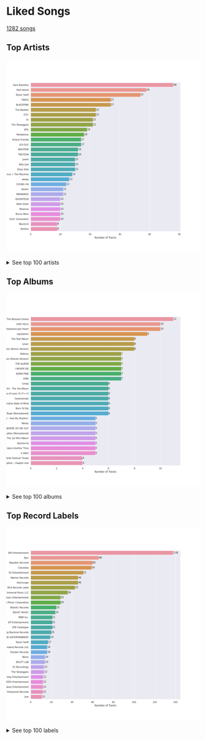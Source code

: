 # Liked Songs

[1282 songs](liked_songs_tracks.md)

## Top Artists

![Bar chart of top 30 artists in Liked Songs](../images/playlists/liked_songs/artists.png)


<details>
<summary>See top 100 artists</summary>

|   Number of Tracks | Art                                                                                              | Artist                                                         | 🔗                                                           |
|-------------------:|:-------------------------------------------------------------------------------------------------|:---------------------------------------------------------------|:------------------------------------------------------------|
|                 48 | <img src="https://i.scdn.co/image/ab6761610000e5eb0bae7cfd3b32b10154e0b8b3" alt="" width="50" /> | [Sara Bareilles](../artists/sara_bareilles.md)                 | [🔗](https://open.spotify.com/artist/2Sqr0DXoaYABbjBo9HaMkM) |
|                 39 | <img src="https://i.scdn.co/image/ab6761610000e5eb8a8415e72dedaa552259d0c1" alt="" width="50" /> | [Red Velvet](../artists/red_velvet.md)                         | [🔗](https://open.spotify.com/artist/1z4g3DjTBBZKhvAroFlhOM) |
|                 37 | <img src="https://i.scdn.co/image/ab6761610000e5ebfcf7c334a6e9dcb8555f3663" alt="" width="50" /> | [Taylor Swift](../artists/taylor_swift.md)                     | [🔗](https://open.spotify.com/artist/06HL4z0CvFAxyc27GXpf02) |
|                 27 | <img src="https://i.scdn.co/image/ab6761610000e5ebd84fd6ae9ccfc6206ea6711e" alt="" width="50" /> | [TWICE](../artists/twice.md)                                   | [🔗](https://open.spotify.com/artist/7n2Ycct7Beij7Dj7meI4X0) |
|                 27 | <img src="https://i.scdn.co/image/ab6761610000e5ebc9690bc711d04b3d4fd4b87c" alt="" width="50" /> | [BLACKPINK](../artists/blackpink.md)                           | [🔗](https://open.spotify.com/artist/41MozSoPIsD1dJM0CLPjZF) |
|                 22 | <img src="https://i.scdn.co/image/ab6761610000e5ebe9348cc01ff5d55971b22433" alt="" width="50" /> | [The Beatles](../artists/the_beatles.md)                       | [🔗](https://open.spotify.com/artist/3WrFJ7ztbogyGnTHbHJFl2) |
|                 22 | <img src="https://i.scdn.co/image/ab6761610000e5ebaa28abbc6d04ccd22c8ae3b5" alt="" width="50" /> | [ITZY](../artists/itzy.md)                                     | [🔗](https://open.spotify.com/artist/2KC9Qb60EaY0kW4eH68vr3) |
|                 21 | <img src="https://i.scdn.co/image/ab6761610000e5eb006ff3c0136a71bfb9928d34" alt="" width="50" /> | [IU](../artists/iu.md)                                         | [🔗](https://open.spotify.com/artist/3HqSLMAZ3g3d5poNaI7GOU) |
|                 21 | <img src="https://i.scdn.co/image/ab6761610000e5eb4b2621bf3c5f2197ee957582" alt="" width="50" /> | [The Tarpeggios](../artists/the_tarpeggios.md)                 | [🔗](https://open.spotify.com/artist/2HXd5pFHJyaQJr5aXfErrE) |
|                 19 | <img src="https://i.scdn.co/image/ab6761610000e5eb5704a64f34fe29ff73ab56bb" alt="" width="50" /> | [BTS](../artists/bts.md)                                       | [🔗](https://open.spotify.com/artist/3Nrfpe0tUJi4K4DXYWgMUX) |
|                 18 | <img src="https://i.scdn.co/image/ab6761610000e5eb1723d33e6837b553b2e512c1" alt="" width="50" /> | [Pentatonix](../artists/pentatonix.md)                         | [🔗](https://open.spotify.com/artist/26AHtbjWKiwYzsoGoUZq53) |
|                 17 | <img src="https://i.scdn.co/image/ab6761610000e5ebcdce7620dc940db079bf4952" alt="" width="50" /> | [Ariana Grande](../artists/ariana_grande.md)                   | [🔗](https://open.spotify.com/artist/66CXWjxzNUsdJxJ2JdwvnR) |
|                 17 | <img src="https://i.scdn.co/image/ab6761610000e5ebc54e9b09db7f35f5bbb0efd4" alt="" width="50" /> | [(G)I-DLE](../artists/_g_i_dle.md)                             | [🔗](https://open.spotify.com/artist/2AfmfGFbe0A0WsTYm0SDTx) |
|                 16 | <img src="https://i.scdn.co/image/ab6761610000e5ebc5443c5abc130f03b6014845" alt="" width="50" /> | [ENHYPEN](../artists/enhypen.md)                               | [🔗](https://open.spotify.com/artist/5t5FqBwTcgKTaWmfEbwQY9) |
|                 16 | <img src="https://i.scdn.co/image/ab6761610000e5eb916392fe8c66d0c993657b6d" alt="" width="50" /> | [TAEYEON](../artists/taeyeon.md)                               | [🔗](https://open.spotify.com/artist/3qNVuliS40BLgXGxhdBdqu) |
|                 15 | <img src="https://i.scdn.co/image/ab6761610000e5eb05cead99b1a81b82a9a42838" alt="" width="50" /> | [LeeHi](../artists/leehi.md)                                   | [🔗](https://open.spotify.com/artist/7cVZApDoQZpS447nHTsNqu) |
|                 15 | <img src="https://i.scdn.co/image/ab6761610000e5eb712c7643e8aa18a4aca6c811" alt="" width="50" /> | [Billy Joel](../artists/billy_joel.md)                         | [🔗](https://open.spotify.com/artist/6zFYqv1mOsgBRQbae3JJ9e) |
|                 15 | <img src="https://i.scdn.co/image/ab6761610000e5ebc855bded4ab1bd99ef62214a" alt="" width="50" /> | [Stray Kids](../artists/stray_kids.md)                         | [🔗](https://open.spotify.com/artist/2dIgFjalVxs4ThymZ67YCE) |
|                 14 | <img src="https://i.scdn.co/image/ab6761610000e5ebe3c37f869b830d1cf1ec829a" alt="" width="50" /> | [Florence + The Machine](../artists/florence___the_machine.md) | [🔗](https://open.spotify.com/artist/1moxjboGR7GNWYIMWsRjgG) |
|                 13 | <img src="https://i.scdn.co/image/ab6761610000e5eb848461f60f0f337dadbf396f" alt="" width="50" /> | [aespa](../artists/aespa.md)                                   | [🔗](https://open.spotify.com/artist/6YVMFz59CuY7ngCxTxjpxE) |
|                 12 | <img src="https://i.scdn.co/image/ab6761610000e5eb93c6f21062da1ef012275ff6" alt="" width="50" /> | [CHUNG HA](../artists/chung_ha.md)                             | [🔗](https://open.spotify.com/artist/2PSJ6YriU7JsFucxACpU7Y) |
|                 11 | <img src="https://i.scdn.co/image/b040846ceba13c3e9c125d68389491094e7f2982" alt="" width="50" /> | [Queen](../artists/queen.md)                                   | [🔗](https://open.spotify.com/artist/1dfeR4HaWDbWqFHLkxsg1d) |
|                 11 | <img src="https://i.scdn.co/image/ab6761610000e5ebe12972169702affd7a4c48ec" alt="" width="50" /> | [MAMAMOO](../artists/mamamoo.md)                               | [🔗](https://open.spotify.com/artist/0XATRDCYuuGhk0oE7C0o5G) |
|                 10 | <img src="https://i.scdn.co/image/ab6761610000e5ebeb77c85f6012113fcefb38da" alt="" width="50" /> | [SEVENTEEN](../artists/seventeen.md)                           | [🔗](https://open.spotify.com/artist/7nqOGRxlXj7N2JYbgNEjYH) |
|                 10 | <img src="https://i.scdn.co/image/ab6761610000e5ebd8b9980db67272cb4d2c3daf" alt="" width="50" /> | [Billie Eilish](../artists/billie_eilish.md)                   | [🔗](https://open.spotify.com/artist/6qqNVTkY8uBg9cP3Jd7DAH) |
|                 10 | <img src="https://i.scdn.co/image/ab6761610000e5eb019d6873a01987cbe35888cd" alt="" width="50" /> | [Rihanna](../artists/rihanna.md)                               | [🔗](https://open.spotify.com/artist/5pKCCKE2ajJHZ9KAiaK11H) |
|                 10 | <img src="https://i.scdn.co/image/ab6761610000e5ebc36dd9eb55fb0db4911f25dd" alt="" width="50" /> | [Bruno Mars](../artists/bruno_mars.md)                         | [🔗](https://open.spotify.com/artist/0du5cEVh5yTK9QJze8zA0C) |
|                 10 | <img src="https://i.scdn.co/image/ab6761610000e5eb385df356841aaec34a0914aa" alt="" width="50" /> | [Girls' Generation](../artists/girls__generation.md)           | [🔗](https://open.spotify.com/artist/0Sadg1vgvaPqGTOjxu0N6c) |
|                  9 | <img src="https://i.scdn.co/image/ab6761610000e5eb676338904deb80cffb568216" alt="" width="50" /> | [Beyoncé](../artists/beyonc_.md)                               | [🔗](https://open.spotify.com/artist/6vWDO969PvNqNYHIOW5v0m) |
|                  9 | <img src="https://i.scdn.co/image/ab6761610000e5ebd97dd2c03a15670433f6c079" alt="" width="50" /> | [Kimbra](../artists/kimbra.md)                                 | [🔗](https://open.spotify.com/artist/6hk7Yq1DU9QcCCrz9uc0Ti) |
|                  9 | <img src="https://i.scdn.co/image/ab6761610000e5eba03696716c9ee605006047fd" alt="" width="50" /> | [Radiohead](../artists/radiohead.md)                           | [🔗](https://open.spotify.com/artist/4Z8W4fKeB5YxbusRsdQVPb) |
|                  9 | <img src="https://i.scdn.co/image/ab6761610000e5eb968ab271c895fb9cc245d6fe" alt="" width="50" /> | Billlie                                                        | [🔗](https://open.spotify.com/artist/2GQxKDojobwBjZMPf7aoh0) |
|                  9 | <img src="https://i.scdn.co/image/ab6761610000e5ebc8d3d98a1bccbe71393dbfbf" alt="" width="50" /> | [Lady Gaga](../artists/lady_gaga.md)                           | [🔗](https://open.spotify.com/artist/1HY2Jd0NmPuamShAr6KMms) |
|                  9 | <img src="https://i.scdn.co/image/ab6761610000e5eb45b2ff69ae6a3caccb776cfa" alt="" width="50" /> | [STAYC](../artists/stayc.md)                                   | [🔗](https://open.spotify.com/artist/01XYiBYaoMJcNhPokrg0l0) |
|                  9 | <img src="https://i.scdn.co/image/ab6761610000e5ebc5903678d3db18e271e42be0" alt="" width="50" /> | [Lana Del Rey](../artists/lana_del_rey.md)                     | [🔗](https://open.spotify.com/artist/00FQb4jTyendYWaN8pK0wa) |
|                  8 | <img src="https://i.scdn.co/image/ab6761610000e5eb9f0a954baa44dc8108aab230" alt="" width="50" /> | JEON SOYEON                                                    | [🔗](https://open.spotify.com/artist/6Xg22wJOAcnvPUfk5WvODH) |
|                  8 | <img src="https://i.scdn.co/image/ab6761610000e5ebe8637c96a7aa2917eae3c54d" alt="" width="50" /> | Sia                                                            | [🔗](https://open.spotify.com/artist/5WUlDfRSoLAfcVSX1WnrxN) |
|                  8 | <img src="https://i.scdn.co/image/ab6761610000e5ebbf973f439e9a11dab997893c" alt="" width="50" /> | [Dreamcatcher](../artists/dreamcatcher.md)                     | [🔗](https://open.spotify.com/artist/5V1qsQHdXNm4ZEZHWvFnqQ) |
|                  8 | <img src="https://i.scdn.co/image/ab6761610000e5eb654972693e0efed3f3f4d090" alt="" width="50" /> | Jason Derulo                                                   | [🔗](https://open.spotify.com/artist/07YZf4WDAMNwqr4jfgOZ8y) |
|                  7 | <img src="https://i.scdn.co/image/ab6761610000e5eb4622b02ee5bd6a21f50ca323" alt="" width="50" /> | Imogen Heap                                                    | [🔗](https://open.spotify.com/artist/6Xb4ezwoAQC4516kI89nWz) |
|                  7 | <img src="https://i.scdn.co/image/ab6761610000e5ebd42a27db3286b58553da8858" alt="" width="50" /> | [Dua Lipa](../artists/dua_lipa.md)                             | [🔗](https://open.spotify.com/artist/6M2wZ9GZgrQXHCFfjv46we) |
|                  7 | <img src="https://i.scdn.co/image/ab6761610000e5ebc335ac3a535be796643b4eb5" alt="" width="50" /> | BABYMETAL                                                      | [🔗](https://open.spotify.com/artist/630wzNP2OL7fl4Xl0GnMWq) |
|                  7 | <img src="https://i.scdn.co/image/ab6761610000e5eb1e2e0f17d257a40be0782f35" alt="" width="50" /> | BAEKHYUN                                                       | [🔗](https://open.spotify.com/artist/4ufh0WuMZh6y4Dmdnklvdl) |
|                  7 | <img src="https://i.scdn.co/image/ab6761610000e5ebec05963eab63676a539fef13" alt="" width="50" /> | Camila Cabello                                                 | [🔗](https://open.spotify.com/artist/4nDoRrQiYLoBzwC5BhVJzF) |
|                  7 | <img src="https://i.scdn.co/image/ab6761610000e5eb465b1b62cf6eca8f851aaabc" alt="" width="50" /> | [EXO](../artists/exo.md)                                       | [🔗](https://open.spotify.com/artist/3cjEqqelV9zb4BYE3qDQ4O) |
|                  6 | <img src="https://i.scdn.co/image/ab6761610000e5eb6de000137b41e45cc33a3566" alt="" width="50" /> | Hwa Sa                                                         | [🔗](https://open.spotify.com/artist/7bmYpVgQub656uNTu6qGNQ) |
|                  6 | <img src="https://i.scdn.co/image/ab6761610000e5ebaad1353fe0343220b1331768" alt="" width="50" /> | SUPER JUNIOR                                                   | [🔗](https://open.spotify.com/artist/6gzXCdfYfFe5XKhPKkYqxV) |
|                  6 | <img src="https://i.scdn.co/image/ab6761610000e5eb4a29246fa242d0b9f8de3b31" alt="" width="50" /> | SUNMI                                                          | [🔗](https://open.spotify.com/artist/6MoXcK2GyGg7FIyxPU5yW6) |
|                  6 | <img src="https://i.scdn.co/image/9cd709cabb4a614b4f1dd9ec256a5f30e21f0150" alt="" width="50" /> | The Who                                                        | [🔗](https://open.spotify.com/artist/67ea9eGLXYMsO2eYQRui3w) |
|                  6 | <img src="https://i.scdn.co/image/68cfb061951dbd44c95422a54cb70baec0722ca3" alt="" width="50" /> | Joni Mitchell                                                  | [🔗](https://open.spotify.com/artist/5hW4L92KnC6dX9t7tYM4Ve) |
|                  6 | <img src="https://i.scdn.co/image/ab6761610000e5eb96d66c60658005885d1135ce" alt="" width="50" /> | Daft Punk                                                      | [🔗](https://open.spotify.com/artist/4tZwfgrHOc3mvqYlEYSvVi) |
|                  6 | <img src="https://i.scdn.co/image/ab6761610000e5eb8bd65b0efee10bfa8328c33b" alt="" width="50" /> | NCT U                                                          | [🔗](https://open.spotify.com/artist/3paGCCtX1Xr4Gx53mSeZuQ) |
|                  6 | <img src="https://i.scdn.co/image/ab6761610000e5eba2a0b9e3448c1e702de9dc90" alt="" width="50" /> | Michael Jackson                                                | [🔗](https://open.spotify.com/artist/3fMbdgg4jU18AjLCKBhRSm) |
|                  6 | <img src="https://i.scdn.co/image/ab6761610000e5eb9954a1ab45b2404a7bff2a45" alt="" width="50" /> | OH MY GIRL                                                     | [🔗](https://open.spotify.com/artist/2019zR22qK2RBvCqtudBaI) |
|                  6 | <img src="https://i.scdn.co/image/ab6761610000e5eb7fd277fc83d7670dadb45790" alt="" width="50" /> | PENTAGON                                                       | [🔗](https://open.spotify.com/artist/1wKpMkucynaTfG8lyPprYV) |
|                  6 | <img src="https://i.scdn.co/image/ab6761610000e5eb6ee9f83106240222e4328db4" alt="" width="50" /> | WENDY                                                          | [🔗](https://open.spotify.com/artist/0FRUZvZNPzM3YJMABJxf2K) |
|                  5 | <img src="https://i.scdn.co/image/afde2fdd14f8c8ca23393f257e3a369a234a24b6" alt="" width="50" /> | Simon & Garfunkel                                              | [🔗](https://open.spotify.com/artist/70cRZdQywnSFp9pnc2WTCE) |
|                  5 | <img src="https://i.scdn.co/image/ab6761610000e5eb3ea2c03525939b482f8d3bfd" alt="" width="50" /> | Janelle Monáe                                                  | [🔗](https://open.spotify.com/artist/6ueGR6SWhUJfvEhqkvMsVs) |
|                  5 | <img src="https://i.scdn.co/image/ab6761610000e5ebdc9dcb7e4a97b4552e1224d6" alt="" width="50" /> | Katy Perry                                                     | [🔗](https://open.spotify.com/artist/6jJ0s89eD6GaHleKKya26X) |
|                  5 | <img src="https://i.scdn.co/image/ab6761610000e5ebf8786ccb6031a3266bb15606" alt="" width="50" /> | WJSN                                                           | [🔗](https://open.spotify.com/artist/6hhqsQZhtp9hfaZhSd0VSD) |
|                  5 | <img src="https://i.scdn.co/image/ab6761610000e5ebd7611fd8c016979a9301c19d" alt="" width="50" /> | BIBI                                                           | [🔗](https://open.spotify.com/artist/6UbmqUEgjLA6jAcXwbM1Z9) |
|                  5 | <img src="https://i.scdn.co/image/ab6761610000e5eb123f438003920eced08e348d" alt="" width="50" /> | CLC                                                            | [🔗](https://open.spotify.com/artist/6QyO41KctzGc70mVaVnXQO) |
|                  5 | <img src="https://i.scdn.co/image/ab6761610000e5eb7a487027eb0c10af725d5410" alt="" width="50" /> | Clean Bandit                                                   | [🔗](https://open.spotify.com/artist/6MDME20pz9RveH9rEXvrOM) |
|                  5 | <img src="https://i.scdn.co/image/ab6761610000e5eb727a2ac15afe659be999beba" alt="" width="50" /> | Doja Cat                                                       | [🔗](https://open.spotify.com/artist/5cj0lLjcoR7YOSnhnX0Po5) |
|                  5 | <img src="https://i.scdn.co/image/ab6761610000e5eb4d4b74165ecfadcacf0771ae" alt="" width="50" /> | MOMOLAND                                                       | [🔗](https://open.spotify.com/artist/5RR0MLwcjc87wjSw2JYdwx) |
|                  5 | <img src="https://i.scdn.co/image/ab6761610000e5eb80584436e5726afb70cee7f8" alt="" width="50" /> | LOONA                                                          | [🔗](https://open.spotify.com/artist/52zMTJCKluDlFwMQWmccY7) |
|                  5 | <img src="https://i.scdn.co/image/ab6761610000e5eb865a3301762a8fce048cb469" alt="" width="50" /> | Coldplay                                                       | [🔗](https://open.spotify.com/artist/4gzpq5DPGxSnKTe4SA8HAU) |
|                  5 | <img src="https://i.scdn.co/image/ab6761610000e5ebdc1dc943555dfa1ee2a107e5" alt="" width="50" /> | K/DA                                                           | [🔗](https://open.spotify.com/artist/4gOc8TsQed9eqnqJct2c5v) |
|                  5 | <img src="https://i.scdn.co/image/ab6761610000e5ebd96a6a23facfaa2b364b1bdb" alt="" width="50" /> | League of Legends                                              | [🔗](https://open.spotify.com/artist/47mIJdHORyRerp4os813jD) |
|                  5 | <img src="https://i.scdn.co/image/ab6761610000e5eb63cc88daba8709af04c3d6ed" alt="" width="50" /> | EVERGLOW                                                       | [🔗](https://open.spotify.com/artist/3ZZzT0naD25RhY2uZvIKkJ) |
|                  5 | <img src="https://i.scdn.co/image/ab6761610000e5eb91f0483b42b890cdd4371e47" alt="" width="50" /> | Lindsey Stirling                                               | [🔗](https://open.spotify.com/artist/378dH6EszOLFShpRzAQkVM) |
|                  5 | <img src="https://i.scdn.co/image/ab6761610000e5eb24b5185226d5b7c6aa91db5a" alt="" width="50" /> | PSY                                                            | [🔗](https://open.spotify.com/artist/2dd5mrQZvg6SmahdgVKDzh) |
|                  5 | <img src="https://i.scdn.co/image/7b2813bb4afb38f0dab9470a514091fc4ef6b1a1" alt="" width="50" /> | Rilo Kiley                                                     | [🔗](https://open.spotify.com/artist/2cevwbv7ISD92VMNLYLHZA) |
|                  5 | <img src="https://i.scdn.co/image/ab6761610000e5ebbbca2e91d07d2c53e6610570" alt="" width="50" /> | Seori                                                          | [🔗](https://open.spotify.com/artist/2bWTIIQP9zaVc55RaMGu7e) |
|                  5 | <img src="https://i.scdn.co/image/ab6761610000e5eb26e3996e1a02077ef320026d" alt="" width="50" /> | SEULGI                                                         | [🔗](https://open.spotify.com/artist/2QM5S4yO6xHgnNvF0nbZZq) |
|                  5 | <img src="https://i.scdn.co/image/ab6761610000e5eb2c8ac3b2d8d886fbf3f0877a" alt="" width="50" /> | NCT DREAM                                                      | [🔗](https://open.spotify.com/artist/1gBUSTR3TyDdTVFIaQnc02) |
|                  5 | <img src="https://i.scdn.co/image/ab6761610000e5ebef8cf61fea4923d2bde68200" alt="" width="50" /> | [Michael Bublé](../artists/michael_bubl_.md)                   | [🔗](https://open.spotify.com/artist/1GxkXlMwML1oSg5eLPiAz3) |
|                  5 | <img src="https://i.scdn.co/image/ab6761610000e5eb6a8e5e8752d1dc2dafa63f20" alt="" width="50" /> | Nicki Minaj                                                    | [🔗](https://open.spotify.com/artist/0hCNtLu0JehylgoiP8L4Gh) |
|                  5 | <img src="https://i.scdn.co/image/ab6761610000e5ebfa980b99bc5f4d47b4253f82" alt="" width="50" /> | j-hope                                                         | [🔗](https://open.spotify.com/artist/0b1sIQumIAsNbqAoIClSpy) |
|                  5 | <img src="https://i.scdn.co/image/ab6761610000e5eb288ac05481cedc5bddb5b11b" alt="" width="50" /> | Maroon 5                                                       | [🔗](https://open.spotify.com/artist/04gDigrS5kc9YWfZHwBETP) |
|                  4 | <img src="https://i.scdn.co/image/ab6761610000e5eb7401998434b12fffd119ae18" alt="" width="50" /> | NCT 127                                                        | [🔗](https://open.spotify.com/artist/7f4ignuCJhLXfZ9giKT7rH) |
|                  4 | <img src="https://i.scdn.co/image/ab6761610000e5eb8e9d1c8642df6f869631fe62" alt="" width="50" /> | Crush                                                          | [🔗](https://open.spotify.com/artist/6aLdhHUqgdKE86xbtNmY8g) |
|                  4 | <img src="https://i.scdn.co/image/ab6761610000e5eba011333f6f4e7043afef8b19" alt="" width="50" /> | IVE                                                            | [🔗](https://open.spotify.com/artist/6RHTUrRF63xao58xh9FXYJ) |
|                  4 | <img src="https://i.scdn.co/image/ab6761610000e5eb64362c8789b72fb00e0a3611" alt="" width="50" /> | ATEEZ                                                          | [🔗](https://open.spotify.com/artist/68KmkJeZGfwe1OUaivBa2L) |
|                  4 | <img src="https://i.scdn.co/image/15b7ee7550ed4472700d573803ff90f2967f84d1" alt="" width="50" /> | A Fine Frenzy                                                  | [🔗](https://open.spotify.com/artist/5dTYaRzOn4rXGBLH052EeQ) |
|                  4 | <img src="https://i.scdn.co/image/ab6761610000e5eb68f6e5892075d7f22615bd17" alt="" width="50" /> | Adele                                                          | [🔗](https://open.spotify.com/artist/4dpARuHxo51G3z768sgnrY) |
|                  4 | <img src="https://i.scdn.co/image/ab6761610000e5eb597a4257d0022e2ac837fa7d" alt="" width="50" /> | BIGBANG                                                        | [🔗](https://open.spotify.com/artist/4Kxlr1PRlDKEB0ekOCyHgX) |
|                  4 | <img src="https://i.scdn.co/image/ab6761610000e5eba36a9f95d59ab791d5e897e9" alt="" width="50" /> | Regina Spektor                                                 | [🔗](https://open.spotify.com/artist/3z6Gk257P9jNcZbBXJNX5i) |
|                  4 | <img src="https://i.scdn.co/image/ab6761610000e5eb4e7e6ded87a4e0f65b5afcec" alt="" width="50" /> | Britney Spears                                                 | [🔗](https://open.spotify.com/artist/26dSoYclwsYLMAKD3tpOr4) |
|                  4 | <img src="https://i.scdn.co/image/ab6761610000e5eb271110d977700b69d9548993" alt="" width="50" /> | EXID                                                           | [🔗](https://open.spotify.com/artist/1xs6WFotNQSXweo0GXrS0O) |
|                  4 | <img src="https://i.scdn.co/image/ab6761610000e5eb8ae7f2aaa9817a704a87ea36" alt="" width="50" /> | Justin Bieber                                                  | [🔗](https://open.spotify.com/artist/1uNFoZAHBGtllmzznpCI3s) |
|                  4 | <img src="https://i.scdn.co/image/ab6761610000e5eb0405e7cc11aecb995703d398" alt="" width="50" /> | Jackson Wang                                                   | [🔗](https://open.spotify.com/artist/1kfWoWgCugPkyxQP8lkRlY) |
|                  4 | <img src="https://i.scdn.co/image/ab6761610000e5eb758f3c632d4d726f1129d336" alt="" width="50" /> | TOMORROW X TOGETHER                                            | [🔗](https://open.spotify.com/artist/0ghlgldX5Dd6720Q3qFyQB) |
|                  4 | <img src="https://i.scdn.co/image/ab6761610000e5eb0fad315ccb6b38517152d2cc" alt="" width="50" /> | SUGA                                                           | [🔗](https://open.spotify.com/artist/0ebNdVaOfp6N0oZ1guIxM8) |
|                  3 | <img src="https://i.scdn.co/image/ab6761610000e5eba00b11c129b27a88fc72f36b" alt="" width="50" /> | Eminem                                                         | [🔗](https://open.spotify.com/artist/7dGJo4pcD2V6oG8kP0tJRR) |
|                  3 | <img src="https://i.scdn.co/image/ab6761610000e5eb271320bcc15789b23aa83a44" alt="" width="50" /> | Erin McCarley                                                  | [🔗](https://open.spotify.com/artist/6Y4bCmUNPDKqc7dHkVvgim) |
|                  3 | <img src="https://i.scdn.co/image/ab6761610000e5eb4e2e2c78de847c4d9b12d32f" alt="" width="50" /> | Charlie Puth                                                   | [🔗](https://open.spotify.com/artist/6VuMaDnrHyPL1p4EHjYLi7) |
|                  3 | <img src="https://i.scdn.co/image/ab6761610000e5eb2ceb023b10da17590878e88c" alt="" width="50" /> | Amy Winehouse                                                  | [🔗](https://open.spotify.com/artist/6Q192DXotxtaysaqNPy5yR) |
|                  3 | <img src="https://i.scdn.co/image/ab6761610000e5ebf7db7c8ede90a019c54590bb" alt="" width="50" /> | Harry Styles                                                   | [🔗](https://open.spotify.com/artist/6KImCVD70vtIoJWnq6nGn3) |
|                  3 | <img src="https://i.scdn.co/image/ab6761610000e5eb0bae8ba82eaf7e63af515c9f" alt="" width="50" /> | The Civil Wars                                                 | [🔗](https://open.spotify.com/artist/6J7rw7NELJUCThPbAfyLIE) |

</details>


## Top Albums

![Bar chart of top 30 albums in Liked Songs](../images/playlists/liked_songs/albums.png)


<details>
<summary>See top 100 albums</summary>

|   Number of Tracks | Art                                                                                              | Album                                            | 🔗                                                          |
|-------------------:|:-------------------------------------------------------------------------------------------------|:-------------------------------------------------|:-----------------------------------------------------------|
|                 11 | <img src="https://i.scdn.co/image/ab67616d0000b273022b4010e20659300f42c375" alt="" width="50" /> | The Blessed Unrest                               | [🔗](https://open.spotify.com/album/7lpbyGc4fHsQkBTsfWVBhp) |
|                 10 | <img src="https://i.scdn.co/image/ab67616d0000b2731c3e0a58f3ee28af2922e351" alt="" width="50" /> | Little Voice                                     | [🔗](https://open.spotify.com/album/2Z9WUERfMjOgQ6ze9TcGbF) |
|                 10 | <img src="https://i.scdn.co/image/ab67616d0000b2733fa3caf3da101e3cd28a53a6" alt="" width="50" /> | Kaleidoscope Heart                               | [🔗](https://open.spotify.com/album/627ukPRwYxyBREHxBq0vGJ) |
|                  9 | <img src="https://i.scdn.co/image/ab67616d0000b273da5d5aeeabacacc1263c0f4b" alt="" width="50" /> | reputation                                       | [🔗](https://open.spotify.com/album/6DEjYFkNZh67HP7R9PSZvv) |
|                  8 | <img src="https://i.scdn.co/image/ab67616d0000b273bb7018e16a77e5ce4744fa93" alt="" width="50" /> | The Teal Album                                   | [🔗](https://open.spotify.com/album/7mTQ62MIYHSbkZHGjY0Ftg) |
|                  8 | <img src="https://i.scdn.co/image/ab67616d0000b273e787cffec20aa2a396a61647" alt="" width="50" /> | Lover                                            | [🔗](https://open.spotify.com/album/1NAmidJlEaVgA3MpcPFYGq) |
|                  8 | <img src="https://i.scdn.co/image/ab67616d0000b2739e7dad80eb4bb664ff9e6fc8" alt="" width="50" /> | Amidst the Chaos (Bonus Version)                 | [🔗](https://open.spotify.com/album/5x2sDapUIdq0qk1ezff3gm) |
|                  7 | <img src="https://i.scdn.co/image/ab67616d0000b27395f754318336a07e85ec59bc" alt="" width="50" /> | folklore                                         | [🔗](https://open.spotify.com/album/2fenSS68JI1h4Fo296JfGr) |
|                  7 | <img src="https://i.scdn.co/image/ab67616d0000b273d0ec2db731952a7efabc6397" alt="" width="50" /> | Vows (Deluxe Version)                            | [🔗](https://open.spotify.com/album/6V9rvW05Um5bIHePPfeI8p) |
|                  7 | <img src="https://i.scdn.co/image/ab67616d0000b2737dd8f95320e8ef08aa121dfe" alt="" width="50" /> | THE ALBUM                                        | [🔗](https://open.spotify.com/album/71O60S5gIJSIAhdnrDIh3N) |
|                  7 | <img src="https://i.scdn.co/image/ab67616d0000b273c7b6b2976e38a802eebff046" alt="" width="50" /> | I NEVER DIE                                      | [🔗](https://open.spotify.com/album/1T2W9vDajFreUuycPDjUXk) |
|                  7 | <img src="https://i.scdn.co/image/ab67616d0000b2734aeaaeeb0755f1d8a8b51738" alt="" width="50" /> | BORN PINK                                        | [🔗](https://open.spotify.com/album/7jaSNQUBJbvfbZHLNFrV7P) |
|                  7 | <img src="https://i.scdn.co/image/ab67616d0000b2739abdf14e6058bd3903686148" alt="" width="50" /> | 1989                                             | [🔗](https://open.spotify.com/album/2QJmrSgbdM35R67eoGQo4j) |
|                  6 | <img src="https://i.scdn.co/image/ab67616d0000b2730baf707aa7c4020245f2ac67" alt="" width="50" /> | Lungs                                            | [🔗](https://open.spotify.com/album/2KAK58PimXHF4lSoKO3RxA) |
|                  6 | <img src="https://i.scdn.co/image/ab67616d0000b273034c3a8ba89c6a5ecfda3175" alt="" width="50" /> | INVU - The 3rd Album                             | [🔗](https://open.spotify.com/album/7i2YLTVQ0dyngRuUqtGmr9) |
|                  6 | <img src="https://i.scdn.co/image/ab67616d0000b273d1961ecb307c9e05ec8f7e82" alt="" width="50" /> | Formula of Love: O+T=<3                          | [🔗](https://open.spotify.com/album/5052Ip89wdW8EGdpjEpNeq) |
|                  6 | <img src="https://i.scdn.co/image/ab67616d0000b27334e21d0a51baa21dc4091b96" alt="" width="50" /> | Ceremonials                                      | [🔗](https://open.spotify.com/album/3tFAP5BTa1lwUp7lLJ9FlG) |
|                  6 | <img src="https://i.scdn.co/image/ab67616d0000b2735d990e8b45c848dc22885f89" alt="" width="50" /> | Carolina State of Mind                           | [🔗](https://open.spotify.com/album/3zKusinRVxdC5s2wOPYBgX) |
|                  6 | <img src="https://i.scdn.co/image/ab67616d0000b273a1c37f3fd969287c03482c3b" alt="" width="50" /> | Born To Die                                      | [🔗](https://open.spotify.com/album/4X8hAqIWpQyQks2yRhyqs4) |
|                  6 | <img src="https://i.scdn.co/image/ab67616d0000b273dc30583ba717007b00cceb25" alt="" width="50" /> | Abbey Road (Remastered)                          | [🔗](https://open.spotify.com/album/0ETFjACtuP2ADo6LFhL6HN) |
|                  5 | <img src="https://i.scdn.co/image/ab67616d0000b2738c4a282e84a53c1c8acf129a" alt="" width="50" /> | ‘The ReVe Festival 2022 - Feel My Rhythm’        | [🔗](https://open.spotify.com/album/3HgoCO9wWuPcNhz8Ip4C46) |
|                  5 | <img src="https://i.scdn.co/image/ab67616d0000b273ed56e93fba864c231be87d65" alt="" width="50" /> | Windy                                            | [🔗](https://open.spotify.com/album/1lv92CIVZbB2BsHmIx7qJf) |
|                  5 | <img src="https://i.scdn.co/image/ab67616d0000b27350a3147b4edd7701a876c6ce" alt="" width="50" /> | WHEN WE ALL FALL ASLEEP, WHERE DO WE GO?         | [🔗](https://open.spotify.com/album/0S0KGZnfBGSIssfF54WSJh) |
|                  5 | <img src="https://i.scdn.co/image/ab67616d0000b2734ce8b4e42588bf18182a1ad2" alt="" width="50" /> | The Beatles (Remastered)                         | [🔗](https://open.spotify.com/album/1klALx0u4AavZNEvC4LrTL) |
|                  5 | <img src="https://i.scdn.co/image/ab67616d0000b273d8cc2281fcd4519ca020926b" alt="" width="50" /> | Savage - The 1st Mini Album                      | [🔗](https://open.spotify.com/album/3vyyDkvYWC36DwgZCYd3Wu) |
|                  5 | <img src="https://i.scdn.co/image/ab67616d0000b27328e5351049de8f6ee39111f5" alt="" width="50" /> | Querencia                                        | [🔗](https://open.spotify.com/album/1p2OBhqq0d1N8awjHV9xA3) |
|                  5 | <img src="https://i.scdn.co/image/ab67616d0000b2731cb638deee3de9a9060ca6aa" alt="" width="50" /> | Once Upon Another Time                           | [🔗](https://open.spotify.com/album/1PrqYZJRzGNf8AsSOraxnZ) |
|                  5 | <img src="https://i.scdn.co/image/ab67616d0000b273d5d11b6ac4242aaa41c8be69" alt="" width="50" /> | 4 ONLY                                           | [🔗](https://open.spotify.com/album/1DKgZeAYrjslAPZVMe6EFt) |
|                  4 | <img src="https://i.scdn.co/image/ab67616d0000b273df5022bdf1ac4bf52135c4be" alt="" width="50" /> | ‘The ReVe Festival’ Finale                       | [🔗](https://open.spotify.com/album/3rVtm00UfbuzWOewdm4iYM) |
|                  4 | <img src="https://i.scdn.co/image/ab67616d0000b2734c5be128bd1b55bf36041574" alt="" width="50" /> | the Billage of perception : chapter one          | [🔗](https://open.spotify.com/album/1kp4txZsSpDNR4EoDFi2LD) |
|                  4 | <img src="https://i.scdn.co/image/ab67616d0000b2738ea860a3e6904b875629d672" alt="" width="50" /> | YOUNG-LUV.COM                                    | [🔗](https://open.spotify.com/album/2xPdgNkM4yIQmP7axJ1T1o) |
|                  4 | <img src="https://i.scdn.co/image/ab67616d0000b2735ccb1b40b2081fff238473bb" alt="" width="50" /> | Twenty-Five Twenty-One OST                       | [🔗](https://open.spotify.com/album/77NPr874WU941XZhjO43dR) |
|                  4 | <img src="https://i.scdn.co/image/ab67616d0000b273de437d960dda1ac0a3586d97" alt="" width="50" /> | Thriller                                         | [🔗](https://open.spotify.com/album/2ANVost0y2y52ema1E9xAZ) |
|                  4 | <img src="https://i.scdn.co/image/ab67616d0000b273754b2fddebe7039fdb912837" alt="" width="50" /> | This Is Acting (Deluxe Version)                  | [🔗](https://open.spotify.com/album/2eV6DIPDnGl1idcjww6xyX) |
|                  4 | <img src="https://i.scdn.co/image/ab67616d0000b2738a6dbac0b74bd2484189ea5f" alt="" width="50" /> | The Stranger                                     | [🔗](https://open.spotify.com/album/3IILMjMMnoN2sKzgesX8KV) |
|                  4 | <img src="https://i.scdn.co/image/ab67616d0000b2733f30a062dafcdbc1a8fad842" alt="" width="50" /> | Russian Roulette - The 3rd Mini Album            | [🔗](https://open.spotify.com/album/6MNlcai3skKLKv5syzFwC3) |
|                  4 | <img src="https://i.scdn.co/image/ab67616d0000b273830de2e836036f181df598d0" alt="" width="50" /> | Queendom - The 6th Mini Album                    | [🔗](https://open.spotify.com/album/6Pe5LGQgU3mmvuRjFMsACV) |
|                  4 | <img src="https://i.scdn.co/image/ab67616d0000b2732aef4a2297fc883d45e6cb2b" alt="" width="50" /> | PTX, Vol. III                                    | [🔗](https://open.spotify.com/album/32y54TelUHSUDWVOx4h1B4) |
|                  4 | <img src="https://i.scdn.co/image/ab67616d0000b273ea130469113a9c81d9b47801" alt="" width="50" /> | PTX, Vol. 2                                      | [🔗](https://open.spotify.com/album/12dPqNFIdjiVFSHvtsDmzJ) |
|                  4 | <img src="https://i.scdn.co/image/ab67616d0000b273deec12a28d1e336c5052e9aa" alt="" width="50" /> | My Everything (Deluxe)                           | [🔗](https://open.spotify.com/album/6EVYTRG1drKdO8OnIQBeEj) |
|                  4 | <img src="https://i.scdn.co/image/ab67616d0000b273d8856d19e1f5784ed643d862" alt="" width="50" /> | Like Water - The 1st Mini Album                  | [🔗](https://open.spotify.com/album/1Ao5vWPO13f4l0ldwxOKL7) |
|                  4 | <img src="https://i.scdn.co/image/ab67616d0000b2734ed058b71650a6ca2c04adff" alt="" width="50" /> | IU 5th Album 'LILAC'                             | [🔗](https://open.spotify.com/album/01dPJcwyht77brL4JQiR8R) |
|                  4 | <img src="https://i.scdn.co/image/ab67616d0000b273fc82939fb76760e640d7edca" alt="" width="50" /> | Homeward                                         | [🔗](https://open.spotify.com/album/2FiDSelqVoi7VQfpmaMRJK) |
|                  4 | <img src="https://i.scdn.co/image/ab67616d0000b273b3be3b970fc89a02f301c9da" alt="" width="50" /> | Girls - The 2nd Mini Album                       | [🔗](https://open.spotify.com/album/4w1dbvUy1crv0knXQvcSeY) |
|                  4 | <img src="https://i.scdn.co/image/ab67616d0000b2736772cf096be8acc1df092519" alt="" width="50" /> | DIMENSION : DILEMMA                              | [🔗](https://open.spotify.com/album/5jGRqioNCSWZGBl3QmyuFI) |
|                  4 | <img src="https://i.scdn.co/image/ab67616d0000b273e61bca92e4a64e50ee44a009" alt="" width="50" /> | CHECKMATE                                        | [🔗](https://open.spotify.com/album/64EGnoCD5NuC41OqQ3E7UK) |
|                  4 | <img src="https://i.scdn.co/image/ab67616d0000b2738bc3d61189d95da5f74d7ba7" alt="" width="50" /> | 28 Reasons - The 1st Mini Album                  | [🔗](https://open.spotify.com/album/1t5a29WYbJj83iy3RNICHw) |
|                  4 | <img src="https://i.scdn.co/image/ab67616d0000b273b55ed804149fffbb5e35ff34" alt="" width="50" /> | 1000 Forms Of Fear (Deluxe Version)              | [🔗](https://open.spotify.com/album/6FdNvoO5sF4EKwCX9je1MH) |
|                  3 | <img src="https://i.scdn.co/image/ab67616d0000b2738232e1aaaf4c9ed4b6946ce8" alt="" width="50" /> | the Billage of perception: chapter two           | [🔗](https://open.spotify.com/album/0NuM7kwh6u6fIRjn7Zh7Ss) |
|                  3 | <img src="https://i.scdn.co/image/ab67616d0000b2737bf7ee0ed15bef2699900a6b" alt="" width="50" /> | The Game                                         | [🔗](https://open.spotify.com/album/1h0j80HhdzIMsUGUFiVkqa) |
|                  3 | <img src="https://i.scdn.co/image/ab67616d0000b273631810af03785dbad83f5c81" alt="" width="50" /> | The Fame                                         | [🔗](https://open.spotify.com/album/1jpUMnKpRlng1OJN7LJauV) |
|                  3 | <img src="https://i.scdn.co/image/ab67616d0000b27322ca59e5c2d806439d5f08a2" alt="" width="50" /> | The Bends                                        | [🔗](https://open.spotify.com/album/500FEaUzn8lN9zWFyZG5C2) |
|                  3 | <img src="https://i.scdn.co/image/ab67616d0000b273d5f3739fca04299590fffe59" alt="" width="50" /> | Teenage Dream                                    | [🔗](https://open.spotify.com/album/3BoUxfC7YhxNq3TpOfnRif) |
|                  3 | <img src="https://i.scdn.co/image/ab67616d0000b273866872ba52cf201fc33995cc" alt="" width="50" /> | Speak for Yourself                               | [🔗](https://open.spotify.com/album/0t0Cr8jA63wlm8nWj7qfvJ) |
|                  3 | <img src="https://i.scdn.co/image/ab67616d0000b2733f6e15b13168587cfc120e52" alt="" width="50" /> | SQUARE UP                                        | [🔗](https://open.spotify.com/album/1HwIUaaEuRsxsIyssqtGLH) |
|                  3 | <img src="https://i.scdn.co/image/ab67616d0000b27396384c98ac4f3e7c2440f5b5" alt="" width="50" /> | Red                                              | [🔗](https://open.spotify.com/album/1EoDsNmgTLtmwe1BDAVxV5) |
|                  3 | <img src="https://i.scdn.co/image/ab67616d0000b2736538b8e1b5c7b2a9d2211769" alt="" width="50" /> | Perfect Velvet - The 2nd Album                   | [🔗](https://open.spotify.com/album/0rvrbZvaDX5S9ZBhwOwFfH) |
|                  3 | <img src="https://i.scdn.co/image/ab67616d0000b273c06f0e8b33ac2d246158253e" alt="" width="50" /> | Palette                                          | [🔗](https://open.spotify.com/album/5V8n6fqyAPxvFTibPhQVcp) |
|                  3 | <img src="https://i.scdn.co/image/ab67616d0000b273ad76265e2c01cc533a87df0e" alt="" width="50" /> | PTX, Vol. 1                                      | [🔗](https://open.spotify.com/album/5wGlP6EqF7akh6N3UGfKVZ) |
|                  3 | <img src="https://i.scdn.co/image/ab67616d0000b2739729d686606e6be27346da30" alt="" width="50" /> | PTX Vol. IV - Classics                           | [🔗](https://open.spotify.com/album/00JpoY0ZaQRXTNJUruibfX) |
|                  3 | <img src="https://i.scdn.co/image/ab67616d0000b273cab1d5724ddfed3aa8a4fd0f" alt="" width="50" /> | PSY 9th                                          | [🔗](https://open.spotify.com/album/0v4swbfO7N9WyJkUo465C4) |
|                  3 | <img src="https://i.scdn.co/image/ab67616d0000b273adb1732fa8d44b8eb2f6c0bf" alt="" width="50" /> | OK Computer                                      | [🔗](https://open.spotify.com/album/7dxKtc08dYeRVHt3p9CZJn) |
|                  3 | <img src="https://i.scdn.co/image/ab67616d0000b2733613e1e0d35867a0814005a9" alt="" width="50" /> | ODDINARY                                         | [🔗](https://open.spotify.com/album/0Gmf4pfe0POEQq2FgGAj2q) |
|                  3 | <img src="https://i.scdn.co/image/ab67616d0000b273a6cb8fab778e1efc406a5909" alt="" width="50" /> | No Strings Attached                              | [🔗](https://open.spotify.com/album/20RMokVwJ2wjQ0s8FOdOFC) |
|                  3 | <img src="https://i.scdn.co/image/ab67616d0000b2739d28fd01859073a3ae6ea209" alt="" width="50" /> | NewJeans 1st EP 'New Jeans'                      | [🔗](https://open.spotify.com/album/1HMLpmZAnNyl9pxvOnTovV) |
|                  3 | <img src="https://i.scdn.co/image/ab67616d0000b2731843897a2a72dd5036bbb1fc" alt="" width="50" /> | NOEASY                                           | [🔗](https://open.spotify.com/album/558tpdCejjVQNFAumRAeQj) |
|                  3 | <img src="https://i.scdn.co/image/ab67616d0000b273b1d944dd406d5b0e461ad155" alt="" width="50" /> | NCT 2018 EMPATHY                                 | [🔗](https://open.spotify.com/album/3KAJvo62RNQEtXwIyB5rzX) |
|                  3 | <img src="https://i.scdn.co/image/ab67616d0000b2737da94a1beda4172d30b74735" alt="" width="50" /> | More Adventurous (U.S. Release)                  | [🔗](https://open.spotify.com/album/4n36X2GMJ84BKh9D9zMRVI) |
|                  3 | <img src="https://i.scdn.co/image/ab67616d0000b2734280a158a96c9b0274eb7e99" alt="" width="50" /> | Love, Save The Empty                             | [🔗](https://open.spotify.com/album/1tF7625TFqvfzMbappj1pQ) |
|                  3 | <img src="https://i.scdn.co/image/ab67616d0000b2738fbcf6544ff02a8959a81781" alt="" width="50" /> | Love Yourself 轉 'Tear'                           | [🔗](https://open.spotify.com/album/4NIqCxqP9o8Tp6tGLBqd8O) |
|                  3 | <img src="https://i.scdn.co/image/ab67616d0000b2739b9a3105ad4ffb91ad2e2798" alt="" width="50" /> | Life in Cartoon Motion                           | [🔗](https://open.spotify.com/album/4wKkXYJXQWDa9sndBSx0gI) |
|                  3 | <img src="https://i.scdn.co/image/ab67616d0000b2735dcded478bd1a908dbabf05e" alt="" width="50" /> | KILL THIS LOVE                                   | [🔗](https://open.spotify.com/album/7viSsSKXrDa95CtUcuc1Iv) |
|                  3 | <img src="https://i.scdn.co/image/ab67616d0000b273ce5bba40b16f887e0461c6e2" alt="" width="50" /> | Jack In The Box                                  | [🔗](https://open.spotify.com/album/0FrC9lzgVhziJenigsrXdl) |
|                  3 | <img src="https://i.scdn.co/image/ab67616d0000b273d72fb5571087bca0a2fed008" alt="" width="50" /> | Hamilton (Original Broadway Cast Recording)      | [🔗](https://open.spotify.com/album/1kCHru7uhxBUdzkm4gzRQc) |
|                  3 | <img src="https://i.scdn.co/image/ab67616d0000b2732c214d5de552996f3dd74f17" alt="" width="50" /> | GUESS WHO                                        | [🔗](https://open.spotify.com/album/1PKhKkeCqANY5E9RGcUWUX) |
|                  3 | <img src="https://i.scdn.co/image/ab67616d0000b273d4daf28d55fe4197ede848be" alt="" width="50" /> | Future Nostalgia                                 | [🔗](https://open.spotify.com/album/5lKlFlReHOLShQKyRv6AL9) |
|                  3 | <img src="https://i.scdn.co/image/ab67616d0000b273aea29200523b1ee4d5b2c035" alt="" width="50" /> | FOREVER 1 - The 7th Album                        | [🔗](https://open.spotify.com/album/3CcgnUkTrUaPTt4Ms1MkoP) |
|                  3 | <img src="https://i.scdn.co/image/ab67616d0000b2739030184114911536d5f77555" alt="" width="50" /> | FEARLESS                                         | [🔗](https://open.spotify.com/album/4Mc7WwYH41hgUWeKX25Sot) |
|                  3 | <img src="https://i.scdn.co/image/ab67616d0000b27317dc79c9dc42ed849bba7020" alt="" width="50" /> | Ellipse                                          | [🔗](https://open.spotify.com/album/5AYKGPzPBJNHeKehCxMaq0) |
|                  3 | <img src="https://i.scdn.co/image/ab67616d0000b273b33d46dfa2635a47eebf63b2" alt="" width="50" /> | Discovery                                        | [🔗](https://open.spotify.com/album/2noRn2Aes5aoNVsU6iWThc) |
|                  3 | <img src="https://i.scdn.co/image/ab67616d0000b2735f9393fda71e7df39b34defd" alt="" width="50" /> | Dangerous Woman                                  | [🔗](https://open.spotify.com/album/3OZgEywV4krCZ814pTJWr7) |
|                  3 | <img src="https://i.scdn.co/image/ab67616d0000b273a498cf792773aa474d779dd8" alt="" width="50" /> | D-2                                              | [🔗](https://open.spotify.com/album/0zhGddZ83RpCgnelKWa2qS) |
|                  3 | <img src="https://i.scdn.co/image/ab67616d0000b2736eb0b9e73adcf04e4ed3eca4" alt="" width="50" /> | Camila                                           | [🔗](https://open.spotify.com/album/2vD3zSQr8hNlg0obNel4TE) |
|                  3 | <img src="https://i.scdn.co/image/ab67616d0000b273a0df2d59f0ae9426cba3eb36" alt="" width="50" /> | CRAZY IN LOVE                                    | [🔗](https://open.spotify.com/album/4U7rGOkJgtxs27H9L93Xli) |
|                  3 | <img src="https://i.scdn.co/image/ab67616d0000b273ba7fe7dd76cd4307e57dd75f" alt="" width="50" /> | Bridge Over Troubled Water                       | [🔗](https://open.spotify.com/album/0JwHz5SSvpYWuuCNbtYZoV) |
|                  3 | <img src="https://i.scdn.co/image/ab67616d0000b2732d81f491319b86356eb10c4e" alt="" width="50" /> | Begin to Hope                                    | [🔗](https://open.spotify.com/album/4L4tcx3itXbtx5kuchKhFE) |
|                  3 | <img src="https://i.scdn.co/image/ab67616d0000b273156f329b3c2b3ce752d9e614" alt="" width="50" /> | Beatrix Runs                                     | [🔗](https://open.spotify.com/album/7HsPaYQbCYnxosF5WiSlEA) |
|                  3 | <img src="https://i.scdn.co/image/ab67616d0000b2734a6096741dcf413354a59554" alt="" width="50" /> | BORDER : DAY ONE                                 | [🔗](https://open.spotify.com/album/3YxF7jTnpdNepWbO42f8lH) |
|                  3 | <img src="https://i.scdn.co/image/ab67616d0000b273714e56679ab196354e2e443e" alt="" width="50" /> | BORDER : CARNIVAL                                | [🔗](https://open.spotify.com/album/4LGYBcRsteiXjcPD4QQvxv) |
|                  3 | <img src="https://i.scdn.co/image/ab67616d0000b273c07d5d2fdc02ae252fcd07e5" alt="" width="50" /> | BE                                               | [🔗](https://open.spotify.com/album/6nYfHQnvkvOTNHnOhDT3sr) |
|                  3 | <img src="https://i.scdn.co/image/ab67616d0000b273d01512173f11eec708e1768f" alt="" width="50" /> | BABYMETAL                                        | [🔗](https://open.spotify.com/album/6Eepi724OOt38pTaUrZErI) |
|                  3 | <img src="https://i.scdn.co/image/ab67616d0000b273028c3bb4b81ee71dd73d1596" alt="" width="50" /> | An Awesome Wave                                  | [🔗](https://open.spotify.com/album/6k3vC8nep1BfqAIJ81L6OL) |
|                  3 | <img src="https://i.scdn.co/image/ab67616d0000b273f2bf9685109a09bdc176fb43" alt="" width="50" /> | ALL OUT                                          | [🔗](https://open.spotify.com/album/26IdRjba8f8DNa7c0FwfQb) |
|                  3 | <img src="https://i.scdn.co/image/ab67616d0000b273ff5429125128b43572dbdccd" alt="" width="50" /> | 4                                                | [🔗](https://open.spotify.com/album/1gIC63gC3B7o7FfpPACZQJ) |
|                  3 | <img src="https://i.scdn.co/image/ab67616d0000b2736d4056466fc11f6408be2566" alt="" width="50" /> | 21                                               | [🔗](https://open.spotify.com/album/1azUkThwd2HfUDdeNeT147) |
|                  3 | <img src="https://i.scdn.co/image/ab67616d0000b27319224fae0aa53341020f5b12" alt="" width="50" /> | 1st Album [Dystopia : The Tree of Language]      | [🔗](https://open.spotify.com/album/7no7EZnKgoRWBbGMjZo9gB) |
|                  2 | <img src="https://i.scdn.co/image/ab67616d0000b273e95d9f505f2469cf74727805" alt="" width="50" /> | 容 : FACE                                         | [🔗](https://open.spotify.com/album/6eSFX12WIqUtmGsD8UO3FT) |
|                  2 | <img src="https://i.scdn.co/image/ab67616d0000b2733a7804057d817ff9f68ca85c" alt="" width="50" /> | ‘The ReVe Festival’ Day 2                        | [🔗](https://open.spotify.com/album/3DXz6ItR9DzIw9S0h3Cxfc) |
|                  2 | <img src="https://i.scdn.co/image/ab67616d0000b27370a04b3e66d6a4a38237dc7f" alt="" width="50" /> | ‘The ReVe Festival’ Day 1                        | [🔗](https://open.spotify.com/album/2nLEiP268mSFZHW5dajM4R) |
|                  2 | <img src="https://i.scdn.co/image/ab67616d0000b27337392cac38ca8efa2315b04e" alt="" width="50" /> | the collective soul and unconscious: chapter one | [🔗](https://open.spotify.com/album/4ophrgcnwWi1I5nWYImyhw) |

</details>


## Top Record Labels

![Bar chart of top 30 record labels in Liked Songs](../images/playlists/liked_songs/labels.png)


<details>
<summary>See top 100 labels</summary>

|   Number of Tracks | Label                                             |
|-------------------:|:--------------------------------------------------|
|                138 | SM Entertainment                                  |
|                 66 | Epic                                              |
|                 60 | Republic Records                                  |
|                 59 | Columbia                                          |
|                 51 | YG Entertainment                                  |
|                 46 | Warner Records                                    |
|                 46 | Interscope                                        |
|                 43 | RCA Records Label                                 |
|                 36 | Universal Music LLC                               |
|                 29 | Stone Music Entertainment                         |
|                 29 | Genie Music Corporation                           |
|                 25 | Atlantic Records                                  |
|                 24 | BIGHIT MUSIC                                      |
|                 21 | RBW Inc.                                          |
|                 21 | JYP Entertainment                                 |
|                 21 | EMI Catalogue                                     |
|                 20 | Big Machine Records                               |
|                 19 | CUBE ENTERTAINMENT                                |
|                 17 | Taylor Swift                                      |
|                 16 | Universal-Island Records Ltd.                     |
|                 16 | Polydor Records                                   |
|                 14 | Rhino                                             |
|                 14 | BELIFT LAB                                        |
|                 13 | XL Recordings                                     |
|                 13 | The Tarpeggios                                    |
|                 12 | Starship Entertainment                            |
|                 12 | PLEDIS Entertainment                              |
|                 12 | Kakao Entertainment                               |
|                 12 | Hollywood Records                                 |
|                 11 | Jive                                              |
|                 11 | Capitol Records                                   |
|                 10 | HYBE                                              |
|                 10 | Darkroom                                          |
|                  9 | MYSTIC STORY                                      |
|                  9 | High Up Entertainment                             |
|                  8 | The Unc - Chapel Hill Tarpeggios                  |
|                  8 | Syco Music                                        |
|                  8 | Monkey Puzzle Records                             |
|                  8 | MNH ENTERTAINMENT                                 |
|                  8 | Def Jam Recordings                                |
|                  7 | WM Korea                                          |
|                  7 | WM Entertainment                                  |
|                  7 | MOTOWN                                            |
|                  7 | Cooking Vinyl Limited                             |
|                  6 | Virgin Records                                    |
|                  6 | UNI                                               |
|                  6 | Sire                                              |
|                  6 | SOURCE MUSIC                                      |
|                  6 | Legacy                                            |
|                  6 | Genie Music Corporation;Stone Music Entertainment |
|                  6 | FNC ENTERTAINMENT                                 |
|                  6 | EDAM Entertainment                                |
|                  6 | Bad Boy Records                                   |
|                  6 | 88rising Music                                    |
|                  5 | distributed through Interscope Records            |
|                  5 | Riot Games                                        |
|                  5 | Reprise                                           |
|                  5 | Parkwood Entertainment                            |
|                  5 | DREAMCATCHER COMPANY                              |
|                  5 | Beluga Heights                                    |
|                  5 | Atlantic Records UK                               |
|                  5 | A&M                                               |
|                  5 | 143                                               |
|                  4 | WM Japan                                          |
|                  4 | UMC (Universal Music Catalogue)                   |
|                  4 | Studio MaumC                                      |
|                  4 | P NATION                                          |
|                  4 | Hwa&Dam pictures                                  |
|                  4 | Geffen                                            |
|                  4 | Fueled By Ramen                                   |
|                  4 | Elektra                                           |
|                  4 | Daft Life Ltd.                                    |
|                  4 | BlockBerryCreative                                |
|                  4 | Arista                                            |
|                  4 | Abyss Company                                     |
|                  4 | ATL                                               |
|                  4 | ADA France                                        |
|                  3 | sensibility recordings                            |
|                  3 | avex trax                                         |
|                  3 | Universal (MT)                                    |
|                  3 | THE BLACK LABEL                                   |
|                  3 | Steam Powered Giraffe                             |
|                  3 | Sony Music Entertainment                          |
|                  3 | Sony BMG Music UK                                 |
|                  3 | Parlophone Records Limited                        |
|                  3 | Open Wide                                         |
|                  3 | Olivia Rodrigo PS                                 |
|                  3 | Music World Music                                 |
|                  3 | MLD ENTERTAINMENT                                 |
|                  3 | Lindseystomp Records                              |
|                  3 | Kemosabe Records                                  |
|                  3 | KQ Entertainment                                  |
|                  3 | Island UK                                         |
|                  3 | Island Records                                    |
|                  3 | Imperial Distribution                             |
|                  3 | Glassnote Entertainment Group LLC                 |
|                  3 | Fave Entertainment                                |
|                  3 | Casablanca Records                                |
|                  3 | Canvasback                                        |
|                  3 | Brute                                             |

</details>

